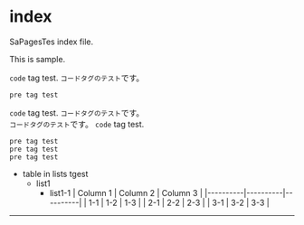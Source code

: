# index

SaPagesTes index file.

This is sample.

`code` tag test. `コードタグのテスト`です。  

```
pre tag test
```

`code` tag test. `コードタグのテスト`です。  
`コードタグのテスト`です。 `code` tag test.  

```
pre tag test
pre tag test
pre tag test
```


* table in lists tgest
	* list1
		* list1-1
			| Column 1 | Column 2 | Column 3 |
			|----------|----------|----------|
			| 1-1      | 1-2      | 1-3      |
			| 2-1      | 2-2      | 2-3      |
			| 3-1      | 3-2      | 3-3      |

-----
